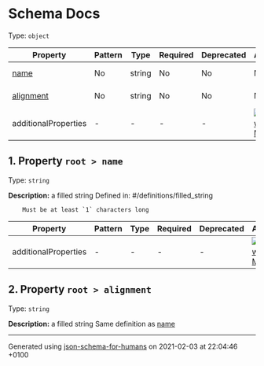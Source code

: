 

# Schema Docs

Type: `object`

| Property | Pattern | Type | Required | Deprecated | Additional | Description |
| -------- | ------- | ---- | -------- | ---------- | ---------- | ----------- |
| [name](#name)|No|string|No|No| No|a filled string|
| [alignment](#alignment)|No|string|No|No| No|a filled string|
  | additionalProperties | - | - | - | - |  [![made-with-Markdown](https://img.shields.io/badge/Not%20allowed-red)](# "Additional Properties not allowed.") | - |

##  <a name="name"></a>1.  Property `root > name`

Type: `string`

**Description:** a filled string
Defined in: #/definitions/filled_string

        Must be at least `1` characters long

| Property | Pattern | Type | Required | Deprecated | Additional | Description |
| -------- | ------- | ---- | -------- | ---------- | ---------- | ----------- |
  | additionalProperties | - | - | - | - |  [![made-with-Markdown](https://img.shields.io/badge/Any%20type-allowed-green)](# "Additional Properties of any type are allowed.") | - |

##  <a name="alignment"></a>2.  Property `root > alignment`

Type: `string`

**Description:** a filled string
    Same definition as [name](#name)

----------------------------------------------------------------------------------------------------------------------------
Generated using [json-schema-for-humans](https://github.com/coveooss/json-schema-for-humans) on 2021-02-03 at 22:04:46 +0100